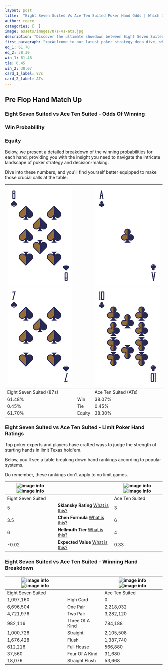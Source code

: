 ```yaml
---
layout: post
title:  "Eight Seven Suited Vs Ace Ten Suited Poker Hand Odds | Which Is The Better Hand In Poker? A Complete Guide"
author: reece
categories: [  ]
image: assets/images/87s-vs-ats.jpg
description: "Discover the ultimate showdown between Eight Seven Suited and Ace Ten Suited in poker! Uncover the odds, strategies, and scenarios where one hand triumphs over the other. Get ready to up your poker game with this thrilling analysis."
first_paragraph: "<p>Welcome to our latest poker strategy deep dive, where we're pitting two distinct hands against each other in a high-stakes showdown: Eight Seven Suited vs Ace Ten Suited.</p><p>In the dynamic world of poker, every decision counts, and knowing which hand holds the upper hand is key to your success at the table.</p><p>In this article, we'll dissect these two hands, explore the scenarios where one dominates the other, and equip you with the knowledge to make strategic choices that can tip the odds in your favor.</p><p>Get ready to unravel the intriguing dynamics of these poker hands and elevate your game to new heights.</p>"
eq_1: 61.70
eq_2: 38.30
win_1: 61.48
tie: 0.45
win_2: 38.07
card_1_label: 87s
card_2_label: ATs
---
```




[comment]: # (sp0)

## Pre Flop Hand Match Up

<div class="table hand-ratings" markdown="1"> 



### Eight Seven Suited vs Ace Ten Suited - Odds Of Winning


  
<div class="row graphs"> 
<div class="col-lg-6">
    <h3>Win Probablility</h3>
    <canvas id="WinChart"></canvas>
</div>
<div class="col-lg-6">
    <h3>Equity</h3>
    <canvas id="EquityChart"></canvas>
</div>
</div>

  Below, we present a detailed breakdown of the winning probabilities for each hand, providing you with the insight you need to navigate the intricate landscape of poker strategy and decision-making. 

Dive into these numbers, and you'll find yourself better equipped to make those crucial calls at the table.


    
| ![image info](assets/images/hand1/8.png) ![image info](assets/images/hand1/7.png) |  | ![image info](assets/images/hand2/a.png) ![image info](assets/images/hand2/t.png) |
| -------- | -------- | -------- |
| Eight Seven Suited (87s) |  | Ace Ten Suited (ATs) |
| 61.48% | Win | 38.07% |
| 0.45% | Tie | 0.45% |
| 61.70% | Equity | 38.30% |




[comment]: # (sp1)



### Eight Seven Suited vs Ace Ten Suited - Limit Poker Hand Ratings

Top poker experts and players have crafted ways to judge the strength of starting hands in limit Texas hold'em. 

Below, you'll see a table breaking down hand rankings according to popular systems. 

Do remember, these rankings don't apply to no limit games.


    
| ![image info](https://www.riverpairs.com/assets/images/hand1/8.png) ![image info](https://www.riverpairs.com/assets/images/hand1/7.png) |  | ![image info](https://www.riverpairs.com/assets/images/hand2/a.png) ![image info](https://www.riverpairs.com/assets/images/hand2/t.png) |
| -------- | -------- | -------- |
| Eight Seven Suited |  | Ace Ten Suited |
| 5 | **Sklansky Rating** [What is this?](/sklansky-rating-explained) | 3 |
| 3.5 | **Chen Formula** [What is this?](/chen-formula-explained) | 6 |
| 6 | **Hellmuth Tier** [What is this?](/Hellmuth-tier-explained) | 4 |
| -0.02 | **Expected Value** [What is this?](/expected-value-explained) | 0.33 |




[comment]: # (sp2)



### Eight Seven Suited vs Ace Ten Suited - Winning Hand Breakdown


    
| ![image info](https://www.riverpairs.com/assets/images/hand1/8.png) ![image info](https://www.riverpairs.com/assets/images/hand1/7.png) |  | ![image info](https://www.riverpairs.com/assets/images/hand2/a.png) ![image info](https://www.riverpairs.com/assets/images/hand2/t.png) |
| -------- | -------- | -------- |
| Eight Seven Suited |  | Ace Ten Suited |
| 1,097,160 | High Card | 0 |
| 6,696,504 | One Pair | 2,218,032 |
| 4,721,976 | Two Pair | 3,282,120 |
| 982,116 | Three Of A Kind | 784,188 |
| 1,000,728 | Straight | 2,105,508 |
| 1,676,428 | Flush | 1,387,740 |
| 612,216 | Full House | 566,880 |
| 37,560 | Four Of A Kind | 31,680 |
| 18,076 | Straight Flush | 53,668 |




[comment]: # (sp3)



</div>

[comment]: # (sp4)



[comment]: # (sp5)

